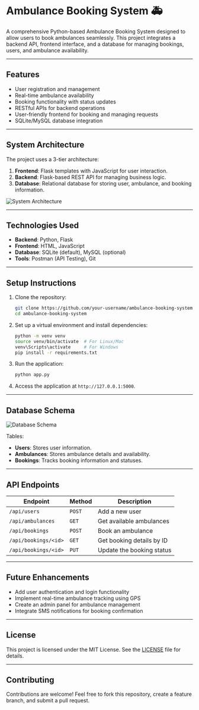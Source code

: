 # Ambulance Booking System 🚑

A comprehensive Python-based Ambulance Booking System designed to allow users to book ambulances seamlessly. This project integrates a backend API, frontend interface, and a database for managing bookings, users, and ambulance availability.

---

## **Features**
- User registration and management
- Real-time ambulance availability
- Booking functionality with status updates
- RESTful APIs for backend operations
- User-friendly frontend for booking and managing requests
- SQLite/MySQL database integration

---

## **System Architecture**
The project uses a 3-tier architecture:
1. **Frontend**: Flask templates with JavaScript for user interaction.
2. **Backend**: Flask-based REST API for managing business logic.
3. **Database**: Relational database for storing user, ambulance, and booking information.

![System Architecture](./images/system-architecture.png)

---

## **Technologies Used**
- **Backend**: Python, Flask
- **Frontend**: HTML, JavaScript
- **Database**: SQLite (default), MySQL (optional)
- **Tools**: Postman (API Testing), Git

---

## **Setup Instructions**
1. Clone the repository:
    ```bash
    git clone https://github.com/your-username/ambulance-booking-system.git
    cd ambulance-booking-system
    ```

2. Set up a virtual environment and install dependencies:
    ```bash
    python -m venv venv
    source venv/bin/activate  # For Linux/Mac
    venv\Scripts\activate     # For Windows
    pip install -r requirements.txt
    ```

3. Run the application:
    ```bash
    python app.py
    ```

4. Access the application at `http://127.0.0.1:5000`.

---

## **Database Schema**
![Database Schema](./images/database-schema.png)

Tables:
- **Users**: Stores user information.
- **Ambulances**: Stores ambulance details and availability.
- **Bookings**: Tracks booking information and statuses.

---

## **API Endpoints**

| **Endpoint**        | **Method** | **Description**                      |
|----------------------|------------|--------------------------------------|
| `/api/users`         | `POST`     | Add a new user                      |
| `/api/ambulances`    | `GET`      | Get available ambulances            |
| `/api/bookings`      | `POST`     | Book an ambulance                   |
| `/api/bookings/<id>` | `GET`      | Get booking details by ID           |
| `/api/bookings/<id>` | `PUT`      | Update the booking status           |

---

## **Future Enhancements**
- Add user authentication and login functionality
- Implement real-time ambulance tracking using GPS
- Create an admin panel for ambulance management
- Integrate SMS notifications for booking confirmation

---

## **License**
This project is licensed under the MIT License. See the [LICENSE](LICENSE) file for details.

---

## **Contributing**
Contributions are welcome! Feel free to fork this repository, create a feature branch, and submit a pull request.
